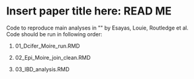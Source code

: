# Insert paper title here: READ ME

Code to reproduce main analyses in "" by Esayas, Louie, Routledge et al.
Code should be run in following order:

1. 01_Dcifer_Moire_run.RMD

2. 02_Epi_Moire_join_clean.RMD

3. 03_IBD_analysis.RMD
